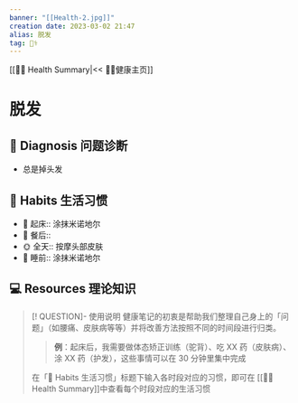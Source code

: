```yaml
---
banner: "[[Health-2.jpg]]"
creation date: 2023-03-02 21:47
alias: 脱发
tag: 👨‍⚕
---
```

[[👨‍⚕ Health Summary|<< 👨‍⚕健康主页]]
# 脱发

## 📑 Diagnosis 问题诊断
- 总是掉头发

## 💪 Habits 生活习惯
- 🌅 起床:: 涂抹米诺地尔
- 🍴 餐后::
- 🌞 全天:: 按摩头部皮肤
- 🛌 睡前:: 涂抹米诺地尔

## 💻 Resources 理论知识


>[! QUESTION]- 使用说明
>健康笔记的初衷是帮助我们整理自己身上的「问题」（如腰痛、皮肤病等等）并将改善方法按照不同的时间段进行归类。
>> **例**：起床后，我需要做体态矫正训练（驼背）、吃 XX 药（皮肤病）、涂 XX 药（护发），这些事情可以在 30 分钟里集中完成
>
>在「💪 Habits 生活习惯」标题下输入各时段对应的习惯，即可在 [[👨‍⚕ Health Summary]]中查看每个时段对应的生活习惯

